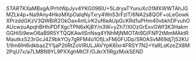 $START$KXaMBxgA/PrhtWpJyv4YKG096lU+5LdryaTYunuXc01MXWWTAhJGMZLk4p+Na9Any4HkoMXpOalqNyTxry4Wn53rFzlT/6NA2s8QOF+oLeGowkXPrzddGKzV3QWBiR2OkOax4ntLirK2uf6eAUpGcKRd1uPHm40vbkhDFvuhOAUcwzuApqhBHhiPDFXgcTPN6xKjBY/n3W+yZh7/XlOzGrExvGWf3K3HakmGGHi5i9ewO6aB9R5YTQQKAwIlSnNsq4YNhMjNMOTAt9D/FNP2tMmMAktRMautkxS23rGcJ4Z9bkYOy7gRFM4o1OfjLxFMj0FUDp/SR0ASvM69dj7j52KU1/9m6lH6idkbazZY1jaP2tiRtZoVIRULJAVYpK6Ixr4FRSY7N2+YaRLsKzeZX8M2PqU7x/a7LMBN9YL9PXXghMtCF/OJkrX1IRgzMxkS$END$